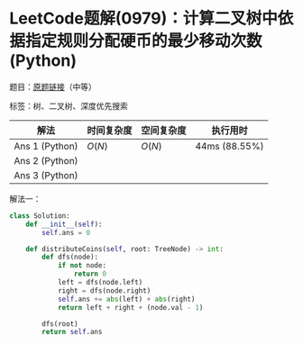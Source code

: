# LeetCode题解(0979)：计算二叉树中依据指定规则分配硬币的最少移动次数(Python)

题目：[原题链接](https://leetcode-cn.com/problems/distribute-coins-in-binary-tree/)（中等）

标签：树、二叉树、深度优先搜索

| 解法           | 时间复杂度 | 空间复杂度 | 执行用时      |
| -------------- | ---------- | ---------- | ------------- |
| Ans 1 (Python) | $O(N)$     | $O(N)$     | 44ms (88.55%) |
| Ans 2 (Python) |            |            |               |
| Ans 3 (Python) |            |            |               |

解法一：

```python
class Solution:
    def __init__(self):
        self.ans = 0

    def distributeCoins(self, root: TreeNode) -> int:
        def dfs(node):
            if not node:
                return 0
            left = dfs(node.left)
            right = dfs(node.right)
            self.ans += abs(left) + abs(right)
            return left + right + (node.val - 1)

        dfs(root)
        return self.ans
```